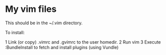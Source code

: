 My vim files
============

This should be in the ~/.vim directory.

To install:

1 Link (or copy) .vimrc and .gvimrc to the user homedir.
2 Run vim
3 Execute :BundleInstall to fetch and install plugins (using Vundle)

